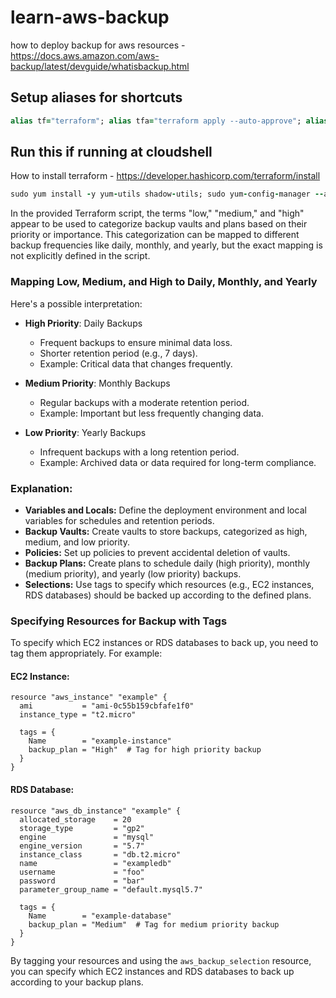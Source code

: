# learn-aws-backup
how to deploy backup for aws resources - https://docs.aws.amazon.com/aws-backup/latest/devguide/whatisbackup.html

## Setup aliases for shortcuts
```ruby
alias tf="terraform"; alias tfa="terraform apply --auto-approve"; alias tfd="terraform destroy --auto-approve"; alias tfm="terraform init; terraform fmt; terraform validate; terraform plan"
```
## Run this if running at cloudshell
How to install terraform - https://developer.hashicorp.com/terraform/install
```ruby
sudo yum install -y yum-utils shadow-utils; sudo yum-config-manager --add-repo https://rpm.releases.hashicorp.com/AmazonLinux/hashicorp.repo; sudo yum -y install terraform; terraform init
```

In the provided Terraform script, the terms "low," "medium," and "high" appear to be used to categorize backup vaults and plans based on their priority or importance. This categorization can be mapped to different backup frequencies like daily, monthly, and yearly, but the exact mapping is not explicitly defined in the script.

### Mapping Low, Medium, and High to Daily, Monthly, and Yearly

Here's a possible interpretation:

- **High Priority**: Daily Backups
  - Frequent backups to ensure minimal data loss.
  - Shorter retention period (e.g., 7 days).
  - Example: Critical data that changes frequently.

- **Medium Priority**: Monthly Backups
  - Regular backups with a moderate retention period.
  - Example: Important but less frequently changing data.

- **Low Priority**: Yearly Backups
  - Infrequent backups with a long retention period.
  - Example: Archived data or data required for long-term compliance.

### Explanation:
- **Variables and Locals:** Define the deployment environment and local variables for schedules and retention periods.
- **Backup Vaults:** Create vaults to store backups, categorized as high, medium, and low priority.
- **Policies:** Set up policies to prevent accidental deletion of vaults.
- **Backup Plans:** Create plans to schedule daily (high priority), monthly (medium priority), and yearly (low priority) backups.
- **Selections:** Use tags to specify which resources (e.g., EC2 instances, RDS databases) should be backed up according to the defined plans.

### Specifying Resources for Backup with Tags
To specify which EC2 instances or RDS databases to back up, you need to tag them appropriately. For example:

#### EC2 Instance:
```hcl
resource "aws_instance" "example" {
  ami           = "ami-0c55b159cbfafe1f0"
  instance_type = "t2.micro"
  
  tags = {
    Name        = "example-instance"
    backup_plan = "High"  # Tag for high priority backup
  }
}
```

#### RDS Database:
```hcl
resource "aws_db_instance" "example" {
  allocated_storage    = 20
  storage_type         = "gp2"
  engine               = "mysql"
  engine_version       = "5.7"
  instance_class       = "db.t2.micro"
  name                 = "exampledb"
  username             = "foo"
  password             = "bar"
  parameter_group_name = "default.mysql5.7"
  
  tags = {
    Name        = "example-database"
    backup_plan = "Medium"  # Tag for medium priority backup
  }
}
```

By tagging your resources and using the `aws_backup_selection` resource, you can specify which EC2 instances and RDS databases to back up according to your backup plans.
